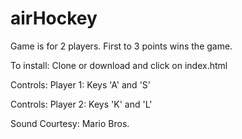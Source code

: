 # airHockey
Game is for 2 players.
First to 3 points wins the game.

To install:
Clone or download and click on index.html

Controls:
Player 1: Keys 'A' and 'S'

Controls:
Player 2: Keys 'K' and 'L'

Sound Courtesy: Mario Bros.
